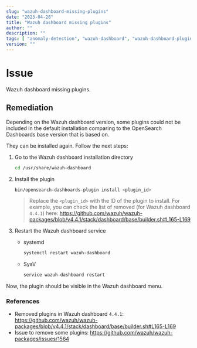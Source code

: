 ```yaml
---
slug: "wazuh-dashboard-missing-plugins"
date: "2023-04-28"
title: "Wazuh dashboard missing plugins"
author: ""
description: ""
tags: [ "anomaly-detection", "wazuh-dashboard", "wazuh-dashboard-plugins" ]
version: ""
---
```


# Issue

Wazuh dashboard missing plugins.

## Remediation

Depending on the Wazuh dashboard version, some plugins could not be included in the default installation comparing to the OpenSearch Dashboards base version that is based on.

They can be installed again. Follow the next steps:

1. Go to the Wazuh dashboard installation directory

    ```sh
    cd /usr/share/wazuh-dashboard
    ```

2. Install the plugin

    ```sh
    bin/opensearch-dashboards-plugin install <plugin_id>
    ```
    > Replace the `<plugin_id>` with the ID of the plugin to install. For example, you can check the list of removed (for Wazuh dashboard `4.4.1`) here: https://github.com/wazuh/wazuh-packages/blob/v4.4.1/stack/dashboard/base/builder.sh#L165-L169

3. Restart the Wazuh dashboard service

      - systemd

          ```sh
          systemctl restart wazuh-dashboard
          ```

      - SysV

          ```sh
          service wazuh-dashboard restart
          ```

Now, the plugin should be visible in the Wazuh dashboard menu.

### References

- Removed plugins in Wazuh dashboard `4.4.1`: https://github.com/wazuh/wazuh-packages/blob/v4.4.1/stack/dashboard/base/builder.sh#L165-L169
- Issue to remove some plugins: https://github.com/wazuh/wazuh-packages/issues/1564